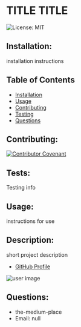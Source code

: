 # TITLE TITLE
 
![License: MIT](https://img.shields.io/badge/License-MIT-green.svg) 
 
## Installation: 
installation instructions 
 
## Table of Contents
* [Installation](#installation)
* [Usage](#usage)
* [Contributing](#contributing)
* [Testing](#tests)
* [Questions](#questions)

## Contributing: 
[![Contributor Covenant](https://img.shields.io/badge/Contributor%20Covenant-v2.0%20adopted-ff69b4.svg)](https://www.contributor-covenant.org/version/2/0/code_of_conduct/)

## Tests: 
Testing info

## Usage: 
instructions for use

## Description: 
short project description 
 
* [GitHub Profile](https://github.com/the-medium-place)

![user image](https://avatars3.githubusercontent.com/u/58536071?v=4&s=40)

## Questions: 
* the-medium-place
* Email: null
 
